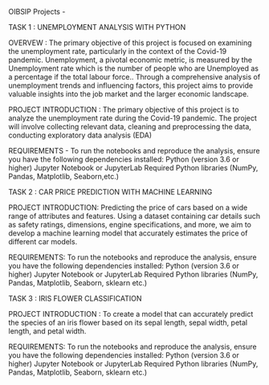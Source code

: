 OIBSIP Projects -

TASK 1 : UNEMPLOYMENT ANALYSIS WITH PYTHON

OVERVEW : The primary objective of this project is focused on examining the unemployment rate, particularly in the context of the Covid-19 pandemic. Unemployment, a pivotal economic metric, is measured by the Unemployment rate which is the number of people who are Unemployed as a percentage if the total labour force.. Through a comprehensive analysis of unemployment trends and influencing factors, this project aims to provide valuable insights into the job market and the larger economic landscape. 

PROJECT INTRODUCTION : The primary objective of this project is to analyze the unemployment rate during the Covid-19 pandemic. The project will involve collecting relevant data, cleaning and preprocessing the data, conducting exploratory data analysis (EDA) 

REQUIREMENTS - To run the notebooks and reproduce the analysis, ensure you have the following dependencies installed:
Python (version 3.6 or higher)
Jupyter Notebook or JupyterLab
Required Python libraries (NumPy, Pandas, Matplotlib, Seaborn,etc.)


TASK 2 :  CAR PRICE PREDICTION WITH MACHINE LEARNING

PROJECT INTRODUCTION: Predicting the price of cars based on a wide range of attributes and features. Using a dataset containing car details such as safety ratings, dimensions, engine specifications, and more, we aim to develop a machine learning model that accurately estimates the price of different car models.

REQUIREMENTS: To run the notebooks and reproduce the analysis, ensure you have the following dependencies installed:
Python (version 3.6 or higher)
Jupyter Notebook or JupyterLab
Required Python libraries (NumPy, Pandas, Matplotlib, Seaborn, sklearn etc.)


TASK 3 : IRIS FLOWER CLASSIFICATION

PROJECT INTRODUCTION : To create a model that can accurately predict the species of an iris flower based on its sepal length, sepal width, petal length, and petal width.

REQUIREMENTS: To run the notebooks and reproduce the analysis, ensure you have the following dependencies installed:
Python (version 3.6 or higher)
Jupyter Notebook or JupyterLab
Required Python libraries (NumPy, Pandas, Matplotlib, Seaborn, sklearn etc.)





